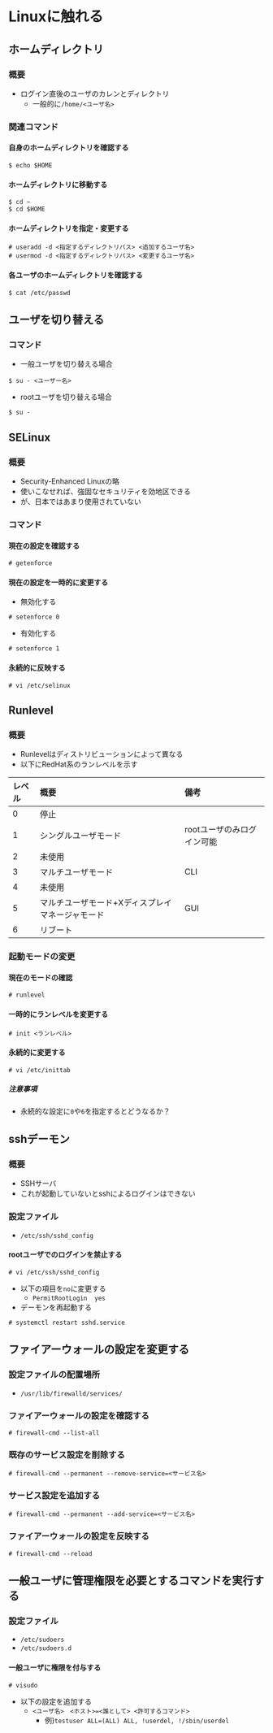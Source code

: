 # Linuxに触れる
## ホームディレクトリ
### 概要
- ログイン直後のユーザのカレンとディレクトリ
   - 一般的に`/home/<ユーザ名>`

### 関連コマンド
#### 自身のホームディレクトリを確認する
```
$ echo $HOME
```

#### ホームディレクトリに移動する
```
$ cd ~
$ cd $HOME
```

#### ホームディレクトリを指定・変更する
```
# useradd -d <指定するディレクトリパス> <追加するユーザ名>
# usermod -d <指定するディレクトリパス> <変更するユーザ名>
```

#### 各ユーザのホームディレクトリを確認する
```
$ cat /etc/passwd
```

## ユーザを切り替える
### コマンド
- 一般ユーザを切り替える場合
```
$ su - <ユーザー名>
```

- rootユーザを切り替える場合
```
$ su -
```

## SELinux
### 概要
- Security-Enhanced Linuxの略
- 使いこなせれば、強固なセキュリティを効地区できる
- が、日本ではあまり使用されていない

### コマンド
#### 現在の設定を確認する
```
# getenforce
```

#### 現在の設定を一時的に変更する
- 無効化する
```
# setenforce 0
```

- 有効化する
```
# setenforce 1
```

#### 永続的に反映する
```
# vi /etc/selinux
```

## Runlevel
### 概要
- Runlevelはディストリビューションによって異なる
- 以下にRedHat系のランレベルを示す

|レベル|概要|備考|
|:--|:--|:--|
|0|停止||
|1|シングルユーザモード|rootユーザのみログイン可能|
|2|未使用||
|3|マルチユーザモード|CLI|
|4|未使用||
|5|マルチユーザモード+Xディスプレイマネージャモード|GUI|
|6|リブート||

### 起動モードの変更
#### 現在のモードの確認
```
# runlevel
```

#### 一時的にランレベルを変更する
```
# init <ランレベル>
```

#### 永続的に変更する
```
# vi /etc/inittab
```

##### 注意事項
- 永続的な設定に`0`や`6`を指定するとどうなるか？

## sshデーモン
### 概要
- SSHサーバ
- これが起動していないとsshによるログインはできない

### 設定ファイル
- `/etc/ssh/sshd_config`

#### rootユーザでのログインを禁止する
```
# vi /etc/ssh/sshd_config
```
- 以下の項目を`no`に変更する
   - `PermitRootLogin  yes`
- デーモンを再起動する
```
# systemctl restart sshd.service
```

## ファイアーウォールの設定を変更する
### 設定ファイルの配置場所
- `/usr/lib/firewalld/services/`

### ファイアーウォールの設定を確認する
```
# firewall-cmd --list-all
```

### 既存のサービス設定を削除する
```
# firewall-cmd --permanent --remove-service=<サービス名>
```

### サービス設定を追加する
```
# firewall-cmd --permanent --add-service=<サービス名>
```

### ファイアーウォールの設定を反映する
```
# firewall-cmd --reload
```

## 一般ユーザに管理権限を必要とするコマンドを実行する
### 設定ファイル
- `/etc/sudoers`
- `/etc/sudoers.d`

#### 一般ユーザに権限を付与する
```
# visudo
```
- 以下の設定を追加する
   - `<ユーザ名>　<ホスト>=<誰として> <許可するコマンド>`
      - 例)`testuser ALL=(ALL) ALL, !userdel, !/sbin/userdel`
